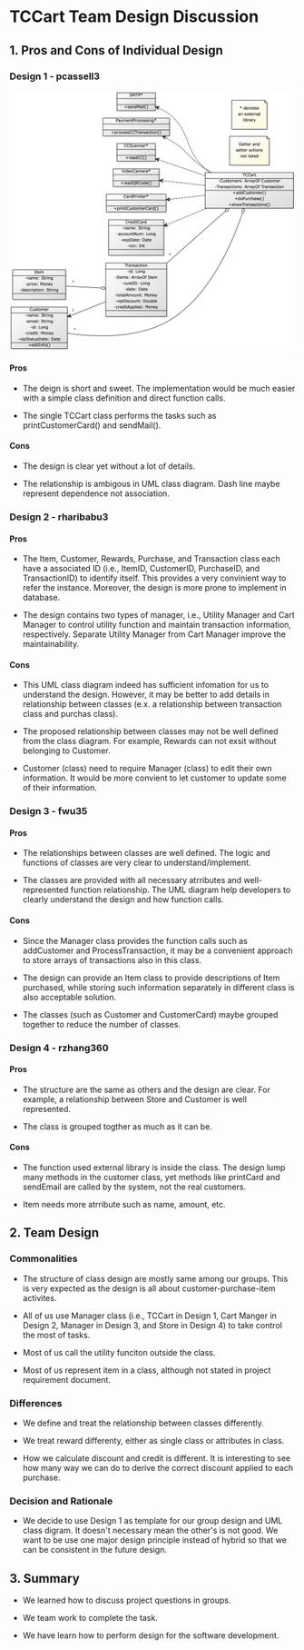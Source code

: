 # TCCart Team Design Discussion

## 1. Pros and Cons of Individual Design

### Design 1 - pcassell3
<img src="pcassell3-design.png" width="700" />

#### Pros
 - The deign is short and sweet. The implementation would be much easier with a simple class definition and direct function calls.

 - The single TCCart class performs the tasks such as printCustomerCard() and sendMail().

#### Cons
 - The design is clear yet without a lot of details. 

 - The relationship is ambigous in UML class diagram. Dash line maybe represent dependence not association. 




### Design 2 - rharibabu3

#### Pros
 - The Item, Customer, Rewards, Purchase, and Transaction class each have a associated ID (i.e., ItemID, CustomerID, PurchaseID, and TransactionID) to identify itself. This provides a very convinient way to refer the instance. Moreover, the design is more prone to implement in database.

 - The design contains two types of manager, i.e., Utility Manager and Cart Manager to control utility function and maintain transaction information, respectively. Separate Utility Manager from Cart Manager improve the maintainability. 


#### Cons
 - This UML class diagram indeed has sufficient infomation for us to understand the design. However, it may be better to add details in relationship between classes (e.x. a relationship between transaction class and purchas class).  

 - The proposed relationship between classes may not be well defined from the class diagram. For example, Rewards can not exsit without belonging to Customer.

 - Customer (class) need to require Manager (class) to edit their own information. It would be more convient to let customer to update some of their information. 




### Design 3 - fwu35

#### Pros
 - The relationships between classes are well defined. The logic and functions of classes are very clear to understand/implement.

 - The classes are provided with all necessary atrributes and well-represented function relationship. The UML diagram help developers to clearly understand the design and how function calls.

#### Cons
 - Since the Manager class provides the function calls such as addCustomer and ProcessTransaction, it may be a convenient approach to store arrays of transactions also in this class.

 - The design can provide an Item class to provide descriptions of Item purchased, while storing such information separately in different class is also acceptable solution.

 - The classes (such as Customer and CustomerCard) maybe grouped together to reduce the number of classes. 



### Design 4 - rzhang360

#### Pros
 - The structure are the same as others and the design are clear. For example, a relationship between Store and Customer is well represented.

 - The class is grouped togther as much as it can be.

#### Cons
 - The function used external library is inside the class. The design lump many methods in the customer class, yet methods like printCard and sendEmail are called by the system, not the real customers.

 - Item needs more atrribute such as name, amount, etc.



## 2. Team Design

### Commonalities
 - The structure of class design are mostly same among our groups. This is very expected as the design is all about customer-purchase-item activites.

 - All of us use Manager class (i.e., TCCart in Design 1, Cart Manger in Design 2, Manager in Design 3, and Store in Design 4) to take control the most of tasks.

 - Most of us call the utility funciton outside the class.

 - Most of us represent item in a class, although not stated in project requirement document.


### Differences
 - We define and treat the relationship between classes differently. 

 - We treat reward differenty, either as single class or attributes in class.

 - How we calculate discount and credit is different. It is interesting to see how many way we can do to derive the correct discount applied to each purchase.


### Decision and Rationale
 - We decide to use Design 1 as template for our group design and UML class digram. It doesn't necessary mean the other's is not good. We want to be use one major design principle instead of hybrid so that we can be consistent in the future design. 

## 3. Summary
 - We learned how to discuss project questions in groups.
 
 - We team work to complete the task. 
  
 - We have learn how to perform design for the software development.














